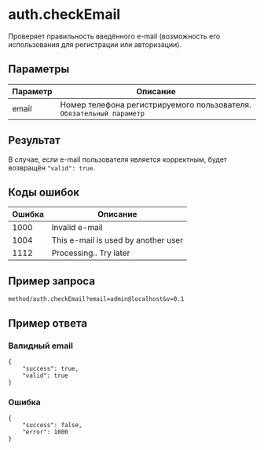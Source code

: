 # auth.checkEmail



Проверяет правильность введённого e-mail (возможность его использования для регистрации или авторизации).

## Параметры

| Параметр | Описание |
| -------- | -------- |
| email   | Номер телефона регистрируемого пользователя. ```Обязательный параметр```  |

## Результат

В случае, если e-mail пользователя является корректным, будет возвращён ```"valid": true```.

## Коды ошибок

| Ошибка | Описание |
| -------- | -------- |
| 1000 | Invalid e-mail |
| 1004 | This e-mail is used by another user |
| 1112 | Processing.. Try later |

## Пример запроса

    method/auth.checkEmail?email=admin@localhost&v=0.1

## Пример ответа

### Валидный email

    {
        "success": true,
        "valid": true
    }

### Ошибка

    {
        "success": false,
        "error": 1000
    }
